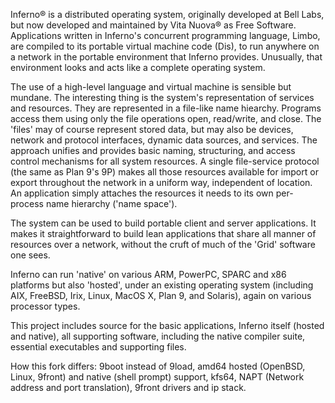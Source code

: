 Inferno® is a distributed operating system, originally developed at Bell Labs, but now developed and maintained by Vita Nuova® as Free Software.  Applications written in Inferno's concurrent programming language, Limbo, are compiled to its portable virtual machine code (Dis), to run anywhere on a network in the portable environment that Inferno provides.  Unusually, that environment looks and acts like a complete operating system.

The use of a high-level language and virtual machine is sensible but mundane. The interesting thing is the system's representation of services and resources.  They are represented in a file-like name hiearchy.  Programs access them using only the file operations open, read/write, and close.  The 'files' may of course represent stored data, but may also be devices, network and protocol interfaces, dynamic data sources, and services.  The approach unifies and provides basic naming, structuring, and access control mechanisms for all system resources.  A single file-service protocol (the same as Plan 9's 9P) makes all those resources available for import or export throughout the network in a uniform way, independent of location. An application simply attaches the resources it needs to its own per-process name hierarchy ('name space').

The system can be used to build portable client and server applications. It makes it straightforward to build lean applications that share all manner of resources over a network, without the cruft of much of the 'Grid' software one sees.

Inferno can run 'native' on various ARM, PowerPC, SPARC and x86 platforms but also 'hosted', under an existing operating system (including AIX, FreeBSD, Irix, Linux, MacOS X, Plan 9, and Solaris), again on various processor types.

This project includes source for the basic applications, Inferno itself (hosted and native), all supporting software, including the native compiler suite, essential executables and supporting files.

How this fork differs: 9boot instead of 9load, amd64 hosted (OpenBSD, Linux, 9front) and native (shell prompt) support, kfs64, NAPT (Network address and port translation), 9front drivers and ip stack.

